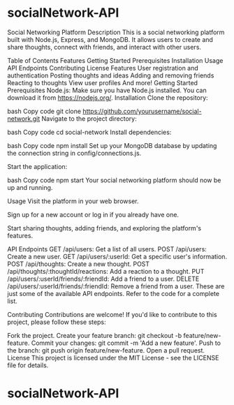 # socialNetwork-API

Social Networking Platform
Description
This is a social networking platform built with Node.js, Express, and MongoDB. It allows users to create and share thoughts, connect with friends, and interact with other users.

Table of Contents
Features
Getting Started
Prerequisites
Installation
Usage
API Endpoints
Contributing
License
Features
User registration and authentication
Posting thoughts and ideas
Adding and removing friends
Reacting to thoughts
View user profiles
And more!
Getting Started
Prerequisites
Node.js: Make sure you have Node.js installed. You can download it from https://nodejs.org/.
Installation
Clone the repository:

bash
Copy code
git clone https://github.com/yourusername/social-network.git
Navigate to the project directory:

bash
Copy code
cd social-network
Install dependencies:

bash
Copy code
npm install
Set up your MongoDB database by updating the connection string in config/connections.js.

Start the application:

bash
Copy code
npm start
Your social networking platform should now be up and running.

Usage
Visit the platform in your web browser.

Sign up for a new account or log in if you already have one.

Start sharing thoughts, adding friends, and exploring the platform's features.

API Endpoints
GET /api/users: Get a list of all users.
POST /api/users: Create a new user.
GET /api/users/:userId: Get a specific user's information.
POST /api/thoughts: Create a new thought.
POST /api/thoughts/:thoughtId/reactions: Add a reaction to a thought.
PUT /api/users/:userId/friends/:friendId: Add a friend to a user.
DELETE /api/users/:userId/friends/:friendId: Remove a friend from a user.
These are just some of the available API endpoints. Refer to the code for a complete list.

Contributing
Contributions are welcome! If you'd like to contribute to this project, please follow these steps:

Fork the project.
Create your feature branch: git checkout -b feature/new-feature.
Commit your changes: git commit -m 'Add a new feature'.
Push to the branch: git push origin feature/new-feature.
Open a pull request.
License
This project is licensed under the MIT License - see the LICENSE file for details.

# socialNetwork-API
